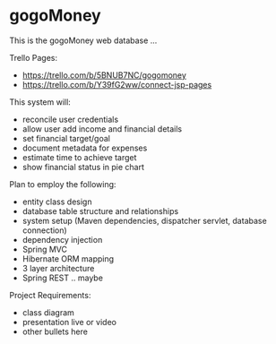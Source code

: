 # gogoMoney

This is the gogoMoney web database ...

Trello Pages:
* https://trello.com/b/5BNUB7NC/gogomoney
* https://trello.com/b/Y39fG2ww/connect-jsp-pages

This system will:
* reconcile user credentials
* allow user add income and financial details
* set financial target/goal
* document metadata for expenses
* estimate time to achieve target
* show financial status in pie chart

Plan to employ the following:
* entity class design
* database table structure and relationships
* system setup (Maven dependencies, dispatcher servlet, database connection)
* dependency injection
* Spring MVC
* Hibernate ORM mapping
* 3 layer architecture
* Spring REST .. maybe

Project Requirements:
* class diagram
* presentation live or video
* other bullets here
